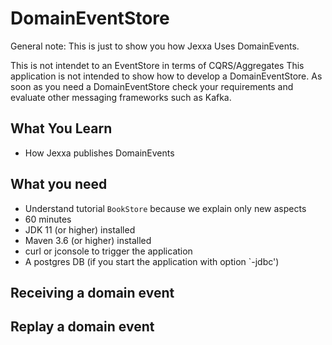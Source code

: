 # DomainEventStore 

General note: This is just to show you how Jexxa Uses DomainEvents. 

This is not intendet to an EventStore in terms of CQRS/Aggregates
This application is not intended to show how to develop a DomainEventStore. As soon as you need a 
DomainEventStore check your requirements and evaluate other messaging frameworks such as Kafka.  

## What You Learn

*   How Jexxa publishes DomainEvents    

## What you need

*   Understand tutorial `BookStore` because we explain only new aspects 
*   60 minutes
*   JDK 11 (or higher) installed 
*   Maven 3.6 (or higher) installed
*   curl or jconsole to trigger the application
*   A postgres DB (if you start the application with option `-jdbc')  

## Receiving a domain event  
 
## Replay a domain event 


